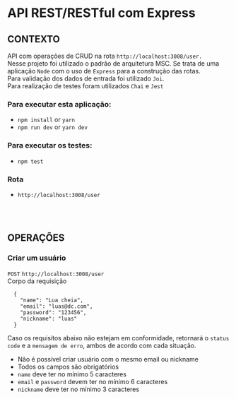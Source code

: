 # API REST/RESTful com  Express

## CONTEXTO
API com operações de CRUD na rota ```http://localhost:3008/user.```<br>
Nesse projeto foi utilizado o padrão de arquitetura MSC. Se trata de uma aplicação ```Node``` com o uso de ```Express``` para a construção das rotas.<br>
Para validação dos dados de entrada foi utilizado  ```Joi```.<br>
Para realização de testes foram utilizados ```Chai``` e ```Jest```


### Para executar esta aplicação:
- `npm install` or `yarn`
- `npm run dev` or `yarn dev`

### Para executar os testes:
- `npm test`

### Rota
- `http://localhost:3008/user`

<br><br>

## OPERAÇÕES
### Criar um usuário
`POST` `http://localhost:3008/user`<br>
Corpo da requisição <br>
```
  {
    "name": "Lua cheia",
    "email": "luas@dc.com",
    "password": "123456",
    "nickname": "luas"
  }
```
Caso os requisitos abaixo não estejam em conformidade, retornará o `status code` e a `mensagem de erro`, ambos de acordo com cada situação.
- Não é possível criar usuário com o mesmo email ou nickname
- Todos os campos são obrigatórios
- ``name`` deve ter no mínimo 5 caracteres
- ``email`` e ``password`` devem ter no mínimo 6 caracteres
- ``nickname`` deve ter no mínimo 3 caracteres


